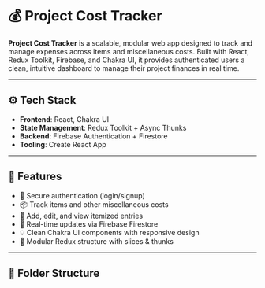 # 💰 Project Cost Tracker

**Project Cost Tracker** is a scalable, modular web app designed to track and manage expenses across items and miscellaneous costs. Built with React, Redux Toolkit, Firebase, and Chakra UI, it provides authenticated users a clean, intuitive dashboard to manage their project finances in real time.

---

## ⚙️ Tech Stack

- **Frontend**: React, Chakra UI
- **State Management**: Redux Toolkit + Async Thunks
- **Backend**: Firebase Authentication + Firestore
- **Tooling**: Create React App

---

## 🚀 Features

- 🔐 Secure authentication (login/signup)
- 📦 Track items and other miscellaneous costs
- 🧾 Add, edit, and view itemized entries
- 🔄 Real-time updates via Firebase Firestore
- 💡 Clean Chakra UI components with responsive design
- 🧠 Modular Redux structure with slices & thunks

---

## 📁 Folder Structure



